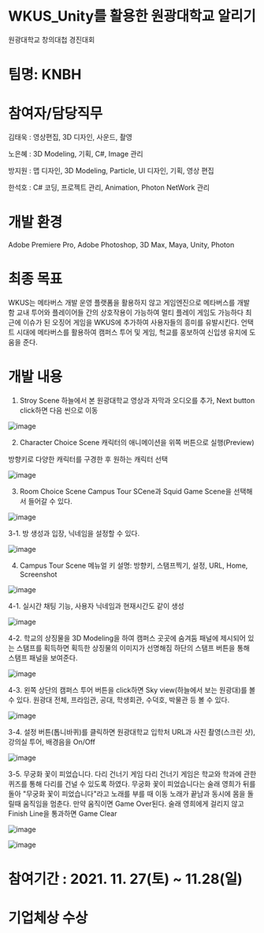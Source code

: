 # WKUS_Unity를 활용한 원광대학교 알리기
원광대학교 창의대첩 경진대회

# 팀명: KNBH

# 참여자/담당직무
김태욱 : 영상편집, 3D 디자인, 사운드, 촬영

노은혜 : 3D Modeling, 기획, C#, Image 관리

방지원 : 맵 디자인, 3D Modeling, Particle, UI 디자인, 기획, 영상 편집 

한석호 : C# 코딩, 프로젝트 관리, Animation, Photon NetWork 관리

# 개발 환경
Adobe Premiere Pro, Adobe Photoshop, 3D Max, Maya, Unity, Photon

# 최종 목표
WKUS는 메타버스 개발 운영 플랫폼을 활용하지 않고 게임엔진으로 메타버스를 개발 함 교내 투어와 플레이어들 간의 상호작용이 가능하여 멀티 플레이 게임도 가능하다 최근에 이슈가 된 오징어 게임을 WKUS에 추가하여 사용자들의 흥미를 유발시킨다. 언택트 시대에 메타버스를 활용하여 캠퍼스 투어 및 게임, 헉교를 홍보하여 신입생 유치에 도움을 준다.

# 개발 내용
1. Stroy Scene 하늘에서 본 원광대학교 영상과 자막과 오디오를 추가, Next button click하면 다음 씬으로 이동

![image](https://user-images.githubusercontent.com/76396597/170204059-5e961ef9-efb8-46ca-bd9d-f45346b56dc5.png)

2. Character Choice Scene 
캐릭터의 애니메이션을 위쪽 버튼으로 실행(Preview)

방향키로 다양한 캐릭터를 구경한 후 원하는 캐릭터 선택

![image](https://user-images.githubusercontent.com/76396597/170204414-cc66b7f7-41b4-4513-9184-4d4934157e3b.png)

3. Room Choice Scene
Campus Tour SCene과 Squid Game Scene을 선택해서 들어갈 수 있다.

![image](https://user-images.githubusercontent.com/76396597/170204442-5d7df4fa-1708-4464-80ec-50bf88e81a88.png)

3-1. 방 생성과 입장, 닉네임을 설정할 수 있다.

![image](https://user-images.githubusercontent.com/76396597/170204544-b180cd95-3f07-48e3-8987-3dc7b116155f.png)

4. Campus Tour Scene 메뉴얼 키 설명: 방향키, 스탬프찍기, 설정, URL, Home, Screenshot

![image](https://user-images.githubusercontent.com/76396597/170204626-8e2c53f3-8048-4c2a-9cd8-2c59a53156f4.png)

4-1. 실시간 채팅 기능, 사용자 닉네임과 현재시간도 같이 생성

![image](https://user-images.githubusercontent.com/76396597/170204720-32c9128c-4349-42e1-8b96-7bd74c858747.png)

4-2. 학교의 상징물을 3D Modeling을 하여 캠퍼스 곳곳에 숨겨둠 패널에 제시되어 있는 스탬프를 획득하면 획득한 상징물의 이미지가 선명해짐 하단의 스탬프 버튼을 통해 스탬프 패널을 보여준다.

![image](https://user-images.githubusercontent.com/76396597/170204753-85e6cfdc-2d60-473e-81b2-137bd44e4661.png)

4-3. 왼쪽 상단의 캠퍼스 투어 버튼을 click하면 Sky view(하늘에서 보는 원광대)를 볼 수 있다. 원광대 전체, 프라임관, 공대, 학생회관, 수덕호, 박물관 등 볼 수 있다.

![image](https://user-images.githubusercontent.com/76396597/170204789-289cf454-abf8-46e3-90ca-6b9090c8a960.png)

3-4. 설정 버튼(톱니바퀴)를 클릭하면 원광대학교 입학처 URL과 사진 촬영(스크린 샷), 강의실 투어, 배경음을 On/Off

![image](https://user-images.githubusercontent.com/76396597/170204819-5818a8de-68f4-4ba0-94d2-2e90927b45f8.png)

3-5. 무궁화 꽃이 피었습니다. 다리 건너기 게임 다리 건너기 게임은 학교와 학과에 관한 퀴즈를 통해 다리를 건널 수 있도록 하였다. 무궁화 꽃이 피었습니다는 술래 영희가 뒤를 돌아 "무궁화 꽃이 피었습니다"라고 노래를 부를 때 이동 노래가 끝남과 동시에 몸을 돌릴때 움직임을 멈춘다. 만약 움직이면 Game Over된다. 술래 영희에게 걸리지 않고 Finish Line을 통과하면 Game Clear

![image](https://user-images.githubusercontent.com/76396597/170204892-c9a5ca87-32cd-4c1e-bf22-5df9bf072d9e.png)

![image](https://user-images.githubusercontent.com/76396597/170204929-a0ad8c72-8111-4042-87bd-6465de297824.png)

# 참여기간 : 2021. 11. 27(토) ~ 11.28(일)

# 기업체상 수상

